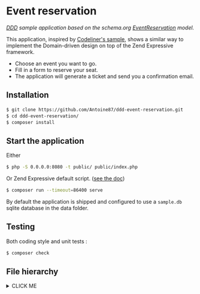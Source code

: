 # Event reservation

*[DDD](https://en.wikipedia.org/wiki/Domain-driven_design) sample application based on the schema.org [EventReservation](https://schema.org/EventReservation) model.*

This application, inspired by [Codeliner's sample](https://github.com/codeliner/php-ddd-cargo-sample), shows a similar way to implement the Domain-driven design on top of the Zend Expressive framework. 

- Choose an event you want to go.
- Fill in a form to reserve your seat.
- The application will generate a ticket and send you a confirmation email.

## Installation

```bash
$ git clone https://github.com/Antoine87/ddd-event-reservation.git
$ cd ddd-event-reservation/
$ composer install
```

## Start the application

Either
```bash
$ php -S 0.0.0.0:8080 -t public/ public/index.php
```
Or Zend Expressive default script. ([see the doc](https://docs.zendframework.com/zend-expressive/v3/getting-started/quick-start/))
```bash
$ composer run --timeout=86400 serve
```

By default the application is shipped and configured to use a ``sample.db`` sqlite database in the data folder.


## Testing

Both coding style and unit tests :
```bash
$ composer check
```

## File hierarchy

<details>
  <summary>CLICK ME</summary>
<p>

![alt text](file-hierarchy.jpg "File hierarchy")

</details>
